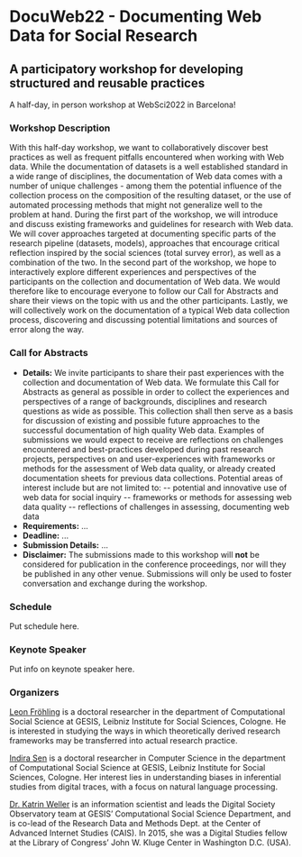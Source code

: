 # DocuWeb22 - Documenting Web Data for Social Research
## A participatory workshop for developing structured and reusable practices 
A half-day, in person workshop at WebSci2022 in Barcelona!

### Workshop Description
With this half-day workshop, we want to collaboratively discover best practices as well as frequent pitfalls encountered when working with Web data. While the documentation of datasets is a well established standard in a wide range of disciplines, the documentation of Web data comes with a number of unique challenges - among them the potential influence of the collection process on the composition of the resulting dataset, or the use of automated processing methods that might not generalize well to the problem at hand. 
During the first part of the workshop, we will introduce and discuss existing frameworks and guidelines for research with Web data. We will cover approaches targeted at documenting specific parts of the research pipeline (datasets, models), approaches that encourage critical reflection inspired by the social sciences (total survey error), as well as a combination of the two. In the second part of the workshop, we hope to interactively explore different experiences and perspectives of the participants on the collection and documentation of Web data. We would therefore like to encourage everyone to follow our Call for Abstracts and share their views on the topic with us and the other participants. Lastly, we will collectively work on the documentation of a typical Web data collection process, discovering and discussing potential limitations and sources of error along the way.

### Call for Abstracts
- **Details:** We invite participants to share their past experiences with the collection and documentation of Web data. We formulate this Call for Abstracts as general as possible in order to collect the experiences and perspectives of a range of backgrounds, disciplines and research questions as wide as possible. This collection shall then serve as a basis for discussion of existing and possible future approaches to the successful documentation of high quality Web data. Examples of submissions we would expect to receive are reflections on challenges encountered and best-practices developed during past research projects, perspectives on and user-experiences with frameworks or methods for the assessment of Web data quality, or already created documentation sheets for previous data collections. Potential areas of interest include but are not limited to:
-- potential and innovative use of web data for social inquiry
-- frameworks or methods for assessing web data quality
-- reflections of challenges in assessing, documenting web data
- **Requirements:** ...
- **Deadline:** ...
- **Submission Details:** ...
- **Disclaimer:** The submissions made to this workshop will **not** be considered for publication in the conference proceedings, nor will they be published in any other venue. Submissions will only be used to foster conversation and exchange during the workshop.

### Schedule
Put schedule here.

### Keynote Speaker
Put info on keynote speaker here.

### Organizers
[Leon Fröhling](https://www.gesis.org/en/institute/staff/person/Leon.Froehling?no_cache=1) is a doctoral researcher in the department of Computational Social Science at GESIS, Leibniz Institute for Social Sciences, Cologne. He is interested in studying the ways in which theoretically derived research frameworks may be transferred into actual research practice. 

[Indira Sen](https://indiiigo.github.io/) is a doctoral researcher in Computer Science in the department of Computational Social Science at GESIS, Leibniz Institute for Social Sciences, Cologne. Her interest lies in understanding biases in inferential studies from digital traces, with a focus on natural language processing.

[Dr. Katrin Weller](https://katrinweller.net/) is an information scientist and leads the Digital Society Observatory team at GESIS’ Computational Social Science Department, and is co-lead of the Research Data and Methods Dept. at the Center of Advanced Internet Studies (CAIS). In 2015, she was a Digital Studies fellow at the Library of Congress’ John W. Kluge Center in Washington D.C. (USA).
